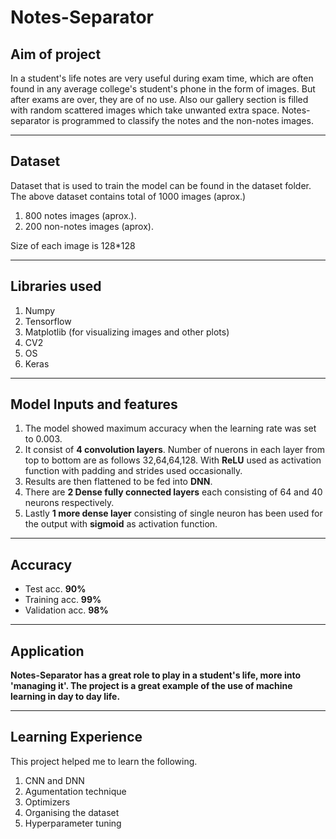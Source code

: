 # Notes-Separator

## Aim of project

In a student's life notes are very useful during exam time, which are often found in any average college's student's phone in the form of images. But after exams are over, they are of no use. Also our gallery section is filled with random scattered images which take unwanted extra space. Notes-separator is programmed to classify the notes and the non-notes images.

---

## Dataset

Dataset that is used to train the model can be found in the dataset folder.
The above dataset contains total of 1000 images (aprox.) 
1. 800 notes images (aprox.).
2. 200 non-notes images (aprox).

Size of each image is 128*128

---

## Libraries used

1. Numpy
2. Tensorflow
3. Matplotlib (for visualizing images and other plots)
4. CV2 
5. OS
6. Keras

---

## Model Inputs and features

1. The model showed maximum accuracy when the learning rate was set to 0.003.
2. It consist of **4 convolution layers**. Number of nuerons in each layer from top to bottom are as follows 32,64,64,128. With **ReLU** used as activation function with padding and strides used occasionally.
3. Results are then flattened to be fed into **DNN**.
4. There are **2 Dense fully connected layers** each consisting of 64 and 40 neurons respectively.
5. Lastly **1 more dense layer** consisting of single neuron has been used for the output with **sigmoid** as activation function.


---

## Accuracy 
 
* Test acc. **90%**
* Training acc. **99%**
* Validation acc. **98%**


---

## Application

**Notes-Separator has a great role to play in a student's life, more into 'managing it'. The project is a great example of the use of machine learning in day to day life.**


---

## Learning Experience

This project helped me to learn the following.
1. CNN and DNN
2. Agumentation technique
3. Optimizers
4. Organising the dataset
5. Hyperparameter tuning
